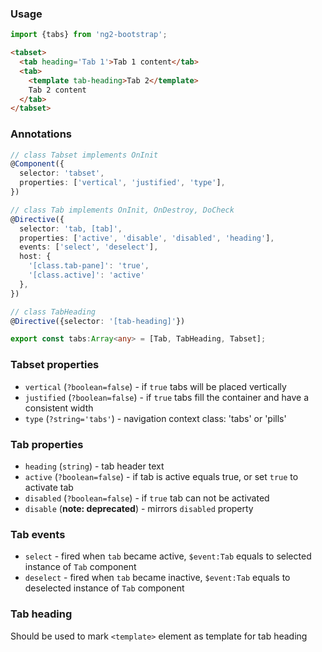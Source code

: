 ### Usage
```typescript
import {tabs} from 'ng2-bootstrap';
```

```html
<tabset>
  <tab heading='Tab 1'>Tab 1 content</tab>
  <tab>
    <template tab-heading>Tab 2</template>
    Tab 2 content
  </tab>
</tabset>
```

### Annotations
```typescript
// class Tabset implements OnInit
@Component({
  selector: 'tabset',
  properties: ['vertical', 'justified', 'type'],
})

// class Tab implements OnInit, OnDestroy, DoCheck
@Directive({
  selector: 'tab, [tab]',
  properties: ['active', 'disable', 'disabled', 'heading'],
  events: ['select', 'deselect'],
  host: {
    '[class.tab-pane]': 'true',
    '[class.active]': 'active'
  },
})

// class TabHeading
@Directive({selector: '[tab-heading]'})

export const tabs:Array<any> = [Tab, TabHeading, Tabset];
```

### Tabset properties
  - `vertical` (`?boolean=false`) - if `true` tabs will be placed vertically
  - `justified` (`?boolean=false`) - if `true` tabs fill the container and have a consistent width
  - `type` (`?string='tabs'`) - navigation context class: 'tabs' or 'pills'

### Tab properties
  - `heading` (`string`) - tab header text
  - `active` (`?boolean=false`) - if tab is active equals true, or set `true` to activate tab
  - `disabled` (`?boolean=false`) - if `true` tab can not be activated
  - `disable` (**note: deprecated**) - mirrors `disabled` property

### Tab events
  - `select` - fired when `tab` became active, `$event:Tab` equals to selected instance of `Tab` component
  - `deselect` - fired when `tab` became inactive, `$event:Tab` equals to deselected instance of `Tab` component

### Tab heading
Should be used to mark `<template>` element as template for tab heading
